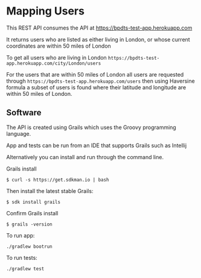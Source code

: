 # Mapping Users

This REST API consumes the API at https://bpdts-test-app.herokuapp.com

It returns users who are listed as either living in London, or whose current coordinates are within 50 miles of London

To get all users who are living in London  `https://bpdts-test-app.herokuapp.com/city/London/users`

For the users that are within 50 miles of London all users are requested through `https://bpdts-test-app.herokuapp.com/users` then using Haversine formula a subset of users is found where their latitude and longitude are within 50 miles of London.

## Software

The API is created using Grails which uses the Groovy programming language.

App and tests can be run from an IDE that supports Grails such as Intellij 

Alternatively you can install and run through the command line. 

Grails install

`$ curl -s https://get.sdkman.io | bash`

Then install the latest stable Grails:

`$ sdk install grails`

Confirm Grails install

`$ grails -version`

To run app:

`./gradlew bootrun`

To run tests:

`./gradlew test`